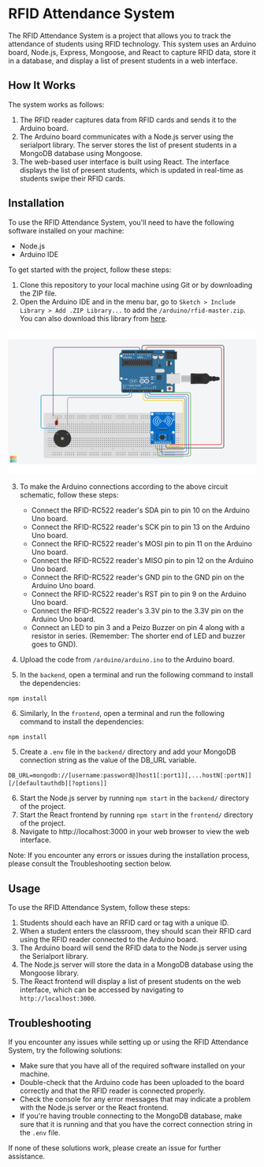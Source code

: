 # RFID Attendance System

The RFID Attendance System is a project that allows you to track the attendance of students using RFID technology. This system uses an Arduino board, Node.js, Express, Mongoose, and React to capture RFID data, store it in a database, and display a list of present students in a web interface.

## How It Works
The system works as follows:

1. The RFID reader captures data from RFID cards and sends it to the Arduino board.
2. The Arduino board communicates with a Node.js server using the serialport library. The server stores the list of present students in a MongoDB database using Mongoose.
3. The web-based user interface is built using React. The interface displays the list of present students, which is updated in real-time as students swipe their RFID cards.

## Installation

To use the RFID Attendance System, you'll need to have the following software installed on your machine:

- Node.js
- Arduino IDE

To get started with the project, follow these steps:

1. Clone this repository to your local machine using Git or by downloading the ZIP file.
2. Open the Arduino IDE and in the menu bar, go to `Sketch > Include Library > Add .ZIP Library...` to add the `/arduino/rfid-master.zip`. You can also download this library from [here](https://github.com/miguelbalboa/rfid).

<p align="center">
  <img src="./arduino/CircuitSchematic.png" alt=""/>
</p>

3. To make the Arduino connections according to the above circuit schematic, follow these steps:
    - Connect the RFID-RC522 reader's SDA pin to pin 10 on the Arduino Uno board.
    - Connect the RFID-RC522 reader's SCK pin to pin 13 on the Arduino Uno board.
    - Connect the RFID-RC522 reader's MOSI pin to pin 11 on the Arduino Uno board.
    - Connect the RFID-RC522 reader's MISO pin to pin 12 on the Arduino Uno board.
    - Connect the RFID-RC522 reader's GND pin to the GND pin on the Arduino Uno board.
    - Connect the RFID-RC522 reader's RST pin to pin 9 on the Arduino Uno board.
    - Connect the RFID-RC522 reader's 3.3V pin to the 3.3V pin on the Arduino Uno board.
    - Connect an LED to pin 3 and a Peizo Buzzer on pin 4 along with a resistor in series.  (Remember: The shorter end of LED and buzzer goes to GND).

4. Upload the code from `/arduino/arduino.ino` to the Arduino board.

5. In the `backend`, open a terminal and run the following command to install the dependencies:
```
npm install
```
6. Similarly, In the `frontend`, open a terminal and run the following command to install the dependencies:
```
npm install
```
5. Create a `.env` file in the `backend/` directory and add your MongoDB connection string as the value of the DB_URL variable. 
```
DB_URL=mongodb://[username:password@]host1[:port1][,...hostN[:portN]][/[defaultauthdb][?options]]
```
6. Start the Node.js server by running `npm start` in the `backend/` directory of the project.
7. Start the React frontend by running `npm start` in the `frontend/` directory of the project.
8. Navigate to http://localhost:3000 in your web browser to view the web interface.

Note: If you encounter any errors or issues during the installation process, please consult the Troubleshooting section below.

## Usage

To use the RFID Attendance System, follow these steps:

1. Students should each have an RFID card or tag with a unique ID.
2. When a student enters the classroom, they should scan their RFID card using the RFID reader connected to the Arduino board.
3. The Arduino board will send the RFID data to the Node.js server using the Serialport library.
4. The Node.js server will store the data in a MongoDB database using the Mongoose library.
5. The React frontend will display a list of present students on the web interface, which can be accessed by navigating to `http://localhost:3000`.

## Troubleshooting

If you encounter any issues while setting up or using the RFID Attendance System, try the following solutions:

- Make sure that you have all of the required software installed on your machine.
- Double-check that the Arduino code has been uploaded to the board correctly and that the RFID reader is connected properly.
- Check the console for any error messages that may indicate a problem with the Node.js server or the React frontend.
- If you're having trouble connecting to the MongoDB database, make sure that it is running and that you have the correct connection string in the `.env` file.

If none of these solutions work, please create an issue for further assistance.